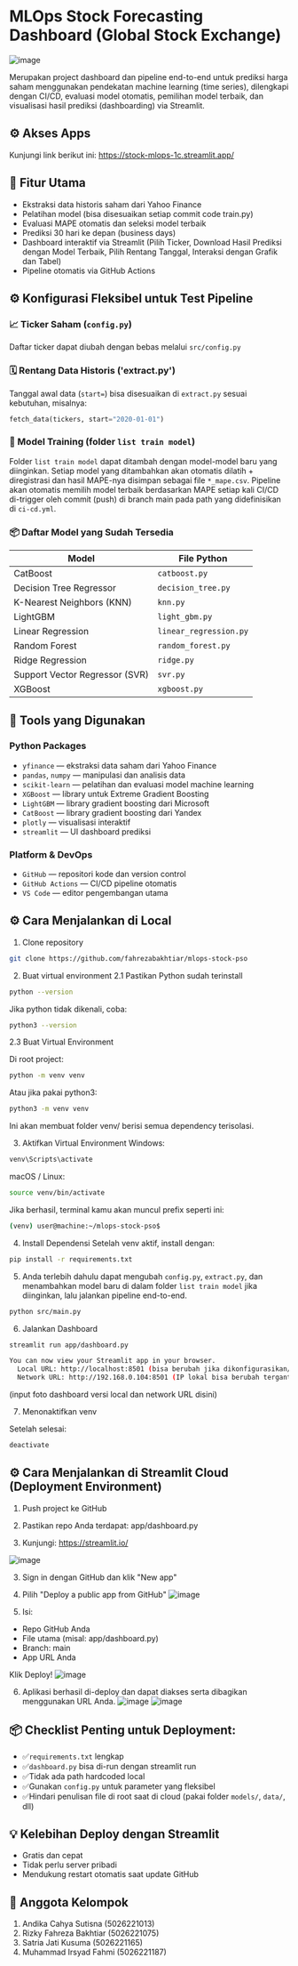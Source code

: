 # MLOps Stock Forecasting Dashboard (Global Stock Exchange)
![image](https://github.com/user-attachments/assets/57a98a20-299b-4680-9fd6-4496d3ca6582)

Merupakan project dashboard dan pipeline end-to-end untuk prediksi harga saham menggunakan pendekatan machine learning (time series), dilengkapi dengan CI/CD, evaluasi model otomatis, pemilihan model terbaik, dan visualisasi hasil prediksi (dashboarding) via Streamlit.

## ⚙️ Akses Apps
Kunjungi link berikut ini: https://stock-mlops-1c.streamlit.app/

## 🚀 Fitur Utama
- Ekstraksi data historis saham dari Yahoo Finance
- Pelatihan model (bisa disesuaikan setiap commit code train.py)
- Evaluasi MAPE otomatis dan seleksi model terbaik
- Prediksi 30 hari ke depan (business days)
- Dashboard interaktif via Streamlit (Pilih Ticker, Download Hasil Prediksi dengan Model Terbaik, Pilih Rentang Tanggal, Interaksi dengan Grafik dan Tabel)
- Pipeline otomatis via GitHub Actions

## ⚙️ Konfigurasi Fleksibel untuk Test Pipeline
### 📈 Ticker Saham (`config.py`)
Daftar ticker dapat diubah dengan bebas melalui `src/config.py`

### 🗓️ Rentang Data Historis ('extract.py')
Tanggal awal data (`start=`) bisa disesuaikan di `extract.py` sesuai kebutuhan, misalnya:
```python
fetch_data(tickers, start="2020-01-01")
```
### 🔄 Model Training (folder `list train model`)
Folder `list train model` dapat ditambah dengan model-model baru yang diinginkan. Setiap model yang ditambahkan akan otomatis dilatih + diregistrasi dan hasil MAPE-nya disimpan sebagai file `*_mape.csv`. Pipeline akan otomatis memilih model terbaik berdasarkan MAPE setiap kali CI/CD di-trigger oleh commit (push) di branch main pada path yang didefinisikan di `ci-cd.yml`.

### 📦 Daftar Model yang Sudah Tersedia
| Model                          | File Python                      |
|--------------------------------|----------------------------------|
| CatBoost                       | `catboost.py`          |
| Decision Tree Regressor       | `decision_tree.py`     |
| K-Nearest Neighbors (KNN)      | `knn.py`               |
| LightGBM                       | `light_gbm.py`          |
| Linear Regression              | `linear_regression.py` |
| Random Forest                  | `random_forest.py`                |
| Ridge Regression               | `ridge.py`             |
| Support Vector Regressor (SVR) | `svr.py`               |
| XGBoost                        | `xgboost.py`           |

## 🧰 Tools yang Digunakan
### Python Packages
- `yfinance` — ekstraksi data saham dari Yahoo Finance  
- `pandas`, `numpy` — manipulasi dan analisis data  
- `scikit-learn` — pelatihan dan evaluasi model machine learning
- `XGBoost` — library untuk Extreme Gradient Boosting
- `LightGBM` — library gradient boosting dari Microsoft
- `CatBoost` — library gradient boosting dari Yandex
- `plotly` — visualisasi interaktif  
- `streamlit` — UI dashboard prediksi

### Platform & DevOps
- `GitHub` — repositori kode dan version control  
- `GitHub Actions` — CI/CD pipeline otomatis  
- `VS Code` — editor pengembangan utama  

## ⚙️ Cara Menjalankan di Local
1. Clone repository

```bash 
git clone https://github.com/fahrezabakhtiar/mlops-stock-pso
```

2. Buat virtual environment 
2.1 Pastikan Python sudah terinstall
   
```bash 
python --version
```

Jika python tidak dikenali, coba:

```bash 
python3 --version
```

2.3 Buat Virtual Environment

Di root project:

```bash 
python -m venv venv
```

Atau jika pakai python3:

```bash 
python3 -m venv venv
```

Ini akan membuat folder venv/ berisi semua dependency terisolasi.

3. Aktifkan Virtual Environment
Windows:

```bash 
venv\Scripts\activate
```

macOS / Linux:

```bash 
source venv/bin/activate
```

Jika berhasil, terminal kamu akan muncul prefix seperti ini:

```bash 
(venv) user@machine:~/mlops-stock-pso$
```

4. Install Dependensi
Setelah venv aktif, install dengan:

```bash 
pip install -r requirements.txt
```

5. Anda terlebih dahulu dapat mengubah `config.py`, `extract.py`, dan menambahkan model baru di dalam folder `list train model` jika diinginkan, lalu jalankan pipeline end-to-end.
   
```bash 
python src/main.py
```

6. Jalankan Dashboard
   
```bash 
streamlit run app/dashboard.py

You can now view your Streamlit app in your browser.
  Local URL: http://localhost:8501 (bisa berubah jika dikonfigurasikan/ ada conflict port)
  Network URL: http://192.168.0.104:8501 (IP lokal bisa berubah tergantung koneksi dan DHCP)
```

(input foto dashboard versi local dan network URL disini)


7. Menonaktifkan venv

Setelah selesai:
```bash 
deactivate
```

## ⚙️ Cara Menjalankan di Streamlit Cloud (Deployment Environment)

1. Push project ke GitHub
2. Pastikan repo Anda terdapat: app/dashboard.py

3. Kunjungi: https://streamlit.io/

  ![image](https://github.com/user-attachments/assets/f41aefa7-b812-4cb0-8650-d7ca28c3e626)

3. Sign in dengan GitHub dan klik "New app"

4. Pilih "Deploy a public app from GitHub"
  ![image](https://github.com/user-attachments/assets/a963c2f1-2011-4f36-b8dc-2c5d9a9b4278)

5. Isi:
* Repo GitHub Anda
* File utama (misal: app/dashboard.py)
* Branch: main
* App URL Anda

Klik Deploy!
  ![image](https://github.com/user-attachments/assets/c3606bbb-3d20-4b24-b2ff-d5f9e0315977)

6. Aplikasi berhasil di-deploy dan dapat diakses serta dibagikan menggunakan URL Anda.
![image](https://github.com/user-attachments/assets/3edf3edd-d1c1-4be7-b4d7-7c9a5a8ceded)
![image](https://github.com/user-attachments/assets/21a0620c-b1b1-4ebd-b30f-382047de4721)



## 📦 Checklist Penting untuk Deployment:
 * ✅`requirements.txt` lengkap
 * ✅`dashboard.py` bisa di-run dengan streamlit run
 * ✅Tidak ada path hardcoded local
 * ✅Gunakan `config.py` untuk parameter yang fleksibel
 * ✅Hindari penulisan file di root saat di cloud (pakai folder `models/`, `data/`, dll)

## 💡 Kelebihan Deploy dengan Streamlit
* Gratis dan cepat
* Tidak perlu server pribadi
* Mendukung restart otomatis saat update GitHub

## 🏫 Anggota Kelompok
1. Andika Cahya Sutisna (5026221013)
2. Rizky Fahreza Bakhtiar (5026221075)
3. Satria Jati Kusuma (5026221165)
4. Muhammad Irsyad Fahmi (5026221187)
